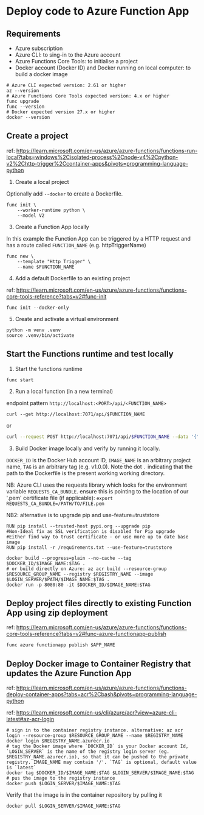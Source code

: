 # Deploy code to Azure Function App


## Requirements

* Azure subscription
* Azure CLI: to sing-in to the Azure account
* Azure Functions Core Tools: to initialise a project
* Docker account (Docker ID) and Docker running on local computer: to build a docker image

```shell
# Azure CLI expected version: 2.61 or higher
az --version
# Azure Functions Core Tools expected version: 4.x or higher
func upgrade
func --version
# Docker expected version 27.x or higher
docker --version
```

## Create a project

ref: https://learn.microsoft.com/en-us/azure/azure-functions/functions-run-local?tabs=windows%2Cisolated-process%2Cnode-v4%2Cpython-v2%2Chttp-trigger%2Ccontainer-apps&pivots=programming-language-python


1. Create a local project 

Optionally add `--docker` to create a Dockerfile.

```shell
func init \ 
    --worker-runtime python \ 
    --model V2
```

3. Create a Function App locally

In this example the Function App can be triggered by a HTTP request and has a route called `FUNCTION_NAME` (e.g. httpTriggerName)

```shell
func new \ 
    --template "Http Trigger" \ 
    --name $FUNCTION_NAME
```

4. Add a default Dockerfile to an existing project

ref: https://learn.microsoft.com/en-us/azure/azure-functions/functions-core-tools-reference?tabs=v2#func-init

```shell
func init --docker-only
```

5. Create and activate a virtual environment

```shell
python -m venv .venv
source .venv/bin/activate
```


## Start the Functions runtime and test locally


1. Start the functions runtime
```shell
func start
```

2. Run a local function (in a new terminal)

endpoint pattern `http://localhost:<PORT>/api/<FUNCTION_NAME>`

```shell
curl --get http://localhost:7071/api/$FUNCTION_NAME
```

or

```bash
curl --request POST http://localhost:7071/api/$FUNCTION_NAME --data '{"url":"https://www.w3.org/WAI/ER/tests/xhtml/testfiles/resources/pdf/dummy.pdf"}'
```

3. Build Docker image locally and verify by running it locally. 

`DOCKER_ID` is the Docker Hub account ID, `IMAGE_NAME` is an arbitrary project name, `TAG` is an arbitrary tag (e.g. v1.0.0). Note the dot `.` indicating that the path to the Dockerfile is the present working working directory.

NB: Azure CLI uses the requests library which looks for the environment variable `REQUESTS_CA_BUNDLE`. ensure this is pointing to the location of our '.pem' certificate file (if applicable): `export REQUESTS_CA_BUNDLE=/PATH/TO/FILE.pem`

NB2: alternative is to upgrade pip and use-feature=truststore

```shell
RUN pip install --trusted-host pypi.org --upgrade pip 
#Non-Ideal fix as SSL verification is disabled for Pip upgrade
#Either find way to trust certificate - or use more up to date base image
RUN pip install -r /requirements.txt --use-feature=truststore
```

```shell
docker build --progress=plain --no-cache --tag $DOCKER_ID/$IMAGE_NAME:$TAG .
# or build directly on Azure: az acr build --resource-group $RESOURCE_GROUP_NAME --registry $REGISTRY_NAME --image $LOGIN_SERVER/$PATH/$IMAGE_NAME:$TAG .
docker run -p 8080:80 -it $DOCKER_ID/$IMAGE_NAME:$TAG
```

## Deploy project files directly to existing Function App using zip deployment

ref: https://learn.microsoft.com/en-us/azure/azure-functions/functions-core-tools-reference?tabs=v2#func-azure-functionapp-publish

```shell
func azure functionapp publish $APP_NAME
```

## Deploy Docker image to Container Registry that updates the Azure Function App

ref: https://learn.microsoft.com/en-us/azure/azure-functions/functions-deploy-container-apps?tabs=acr%2Cbash&pivots=programming-language-python

ref: https://learn.microsoft.com/en-us/cli/azure/acr?view=azure-cli-latest#az-acr-login

```shell
# sign in to the container registry instance. alternative: az acr login --resource-group $RESOURCE_GROUP_NAME --name $REGISTRY_NAME
docker login $REGISTRY_NAME.azurecr.io
# tag the Docker image where `DOCKER_ID` is your Docker account Id, `LOGIN_SERVER` is the name of the registry login server (eg. $REGISTRY_NAME.azurecr.io), so that it can be pushed to the private registry. IMAGE_NAME may contain '/'. `TAG` is optional, default value is `latest`
docker tag $DOCKER_ID/$IMAGE_NAME:$TAG $LOGIN_SERVER/$IMAGE_NAME:$TAG
# pus the image to the registry instance
docker push $LOGIN_SERVER/$IMAGE_NAME:$TAG
```

Verify that the image is in the container repository by pulling it

```shell
docker pull $LOGIN_SERVER/$IMAGE_NAME:$TAG
```
